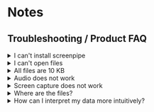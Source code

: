 
# Notes

## Troubleshooting / Product FAQ


<details>
  <summary>I can't install screenpipe</summary>

  Make sure to press control + right click on the `.dmg` file and press open
  
  <img width="372" alt="Screenshot 2024-07-24 at 16 07 22" src="https://github.com/user-attachments/assets/1b077f0f-0b90-4d40-b61d-ba11c8a8285c">

  Then drag the app to your application folder
  <img width="772" alt="Screenshot 2024-07-24 at 16 07 26" src="https://github.com/user-attachments/assets/452bf468-75b9-41e4-b068-7ac28f4f84be">

  Then again press control + right click on the app in applications and press open YOU NEED TO DO IT TWICE HERE
  <img width="1032" alt="Screenshot 2024-07-24 at 16 07 41" src="https://github.com/user-attachments/assets/3fe31dca-82d5-4edb-9116-62f12624edbd">
  Again you need to do it twice to open it, this won't ask it again in the future


</details>

<details>
  <summary>I can't open files</summary>

  Sometimes the file is still being written to, so wait a bit and try again.

</details>

<details>
  <summary>All files are 10 KB</summary>
  
  Some audio files might be small, like when there is no sound at all.
</details>

<details>
  <summary>Audio does not work</summary>
  
  Make sure to enable permissions. 
  <img width="827" alt="Screenshot 2024-07-24 at 16 08 51" src="https://github.com/user-attachments/assets/799c0834-8d35-476b-80f8-67f94342b891">

</details>

<details>
  <summary>Screen capture does not work</summary>
    Make sure to enable permissions. 
    Screenshot HERE
</details>

<details>
  <summary>Where are the files?</summary>
  
    By default files are in your home directory under `.screenpipe`.
</details>

<details>
  <summary>How can I interpret my data more intuitively?</summary>

  We recommend using [TablePlus](https://tableplus.com/) to open the SQLite database.
  You can find it in the `.screenpipe` directory with name `db.sqlite`.
</details>


